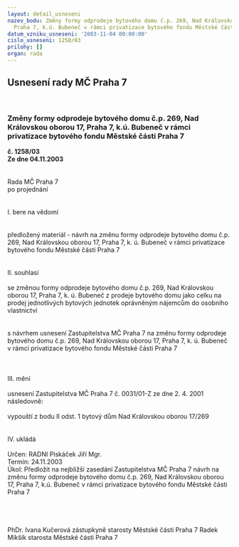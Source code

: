 ```yaml
---
layout: detail_usneseni
nazev_bodu: Změny formy odprodeje bytového domu č.p. 269, Nad Královskou oborou 17,
  Praha 7, k.ú. Bubeneč v rámci privatizace bytového fondu Městské části Praha 7
datum_vzniku_usneseni: '2003-11-04 00:00:00'
cislo_usneseni: 1258/03
prilohy: []
organ: rada
---
```

<div id="ucUsn_pList" class="usn">
	<span><h2>Usnesení rady MČ Praha 7 </h2>
<br></span><div class="standBody">
<span><h3>Změny formy odprodeje bytového domu č.p. 269, Nad Královskou oborou 17, Praha 7, k.ú. Bubeneč v rámci privatizace bytového fondu Městské části Praha 7</h3></span><div class="center">
		<strong>č. 1258/03</strong><br>
	</div>
<div class="center">
		<strong>Ze dne 04.11.2003</strong><br><br>
	</div>
<br>Rada MČ Praha 7<br>po projednání<br><br><br>I.	bere na vědomí<br><br> <br>předložený materiál - návrh na změnu formy odprodeje bytového domu č.p. 269, Nad Královskou oborou 17, Praha 7, k. ú. Bubeneč v rámci privatizace bytového fondu Městské části Praha 7<br><br><br>II.	souhlasí <br><br>se změnou formy odprodeje bytového domu č.p. 269, Nad Královskou oborou 17, Praha 7, k. ú. Bubeneč z prodeje bytového domu jako celku na prodej jednotlivých bytových jednotek oprávněným nájemcům do osobního vlastnictví <br><br><br>s návrhem usnesení Zastupitelstva MČ Praha 7 na změnu formy odprodeje bytového domu č.p. 269, Nad Královskou oborou 17, Praha 7, k. ú. Bubeneč v rámci privatizace bytového fondu Městské části Praha 7<br><br><br><br>III.	mění <br><br>usnesení Zastupitelstva MČ Praha 7 č. 0031/01-Z ze dne 2. 4. 2001 následovně:<br><br>vypouští z bodu II odst. 1 bytový dům Nad Královskou oborou 17/269<br><br><br>IV.	ukládá <br><br>Určen:	RADNI Piskáček Jiří Mgr.<br>Termín: 24.11.2003<br>Úkol:	Předložit na nejbližší zasedání Zastupitelstva MČ Praha 7 návrh na změnu formy odprodeje bytového domu č.p. 269, Nad Královskou oborou 17, Praha 7, k.ú. Bubeneč v rámci privatizace bytového fondu Městské části Praha 7 <br> <br><br> <br>	<br>PhDr. Ivana Kučerová zástupkyně starosty Městské části Praha 7	 Radek Mikšík starosta Městské části Praha 7<br>	<br><br>
</div>
</div>